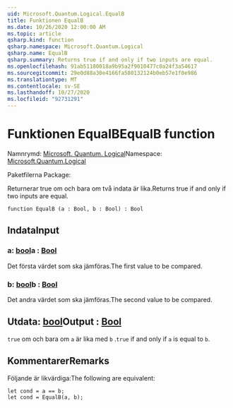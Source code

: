 ```yaml
---
uid: Microsoft.Quantum.Logical.EqualB
title: Funktionen EqualB
ms.date: 10/26/2020 12:00:00 AM
ms.topic: article
qsharp.kind: function
qsharp.namespace: Microsoft.Quantum.Logical
qsharp.name: EqualB
qsharp.summary: Returns true if and only if two inputs are equal.
ms.openlocfilehash: 91ab51180018a9b95a2f9010477c0a24f3a54617
ms.sourcegitcommit: 29e0d88a30e4166fa580132124b0eb57e1f0e986
ms.translationtype: MT
ms.contentlocale: sv-SE
ms.lasthandoff: 10/27/2020
ms.locfileid: "92731291"
---
```

# <a name="equalb-function"></a><span data-ttu-id="ec5f0-102">Funktionen EqualB</span><span class="sxs-lookup"><span data-stu-id="ec5f0-102">EqualB function</span></span>

<span data-ttu-id="ec5f0-103">Namnrymd: [Microsoft. Quantum. Logical](xref:Microsoft.Quantum.Logical)</span><span class="sxs-lookup"><span data-stu-id="ec5f0-103">Namespace: [Microsoft.Quantum.Logical](xref:Microsoft.Quantum.Logical)</span></span>

<span data-ttu-id="ec5f0-104">Paketfilerna [](https://nuget.org/packages/)</span><span class="sxs-lookup"><span data-stu-id="ec5f0-104">Package: [](https://nuget.org/packages/)</span></span>


<span data-ttu-id="ec5f0-105">Returnerar true om och bara om två indata är lika.</span><span class="sxs-lookup"><span data-stu-id="ec5f0-105">Returns true if and only if two inputs are equal.</span></span>

```qsharp
function EqualB (a : Bool, b : Bool) : Bool
```


## <a name="input"></a><span data-ttu-id="ec5f0-106">Indata</span><span class="sxs-lookup"><span data-stu-id="ec5f0-106">Input</span></span>

### <a name="a--bool"></a><span data-ttu-id="ec5f0-107">a: [bool](xref:microsoft.quantum.lang-ref.bool)</span><span class="sxs-lookup"><span data-stu-id="ec5f0-107">a : [Bool](xref:microsoft.quantum.lang-ref.bool)</span></span>

<span data-ttu-id="ec5f0-108">Det första värdet som ska jämföras.</span><span class="sxs-lookup"><span data-stu-id="ec5f0-108">The first value to be compared.</span></span>


### <a name="b--bool"></a><span data-ttu-id="ec5f0-109">b: [bool](xref:microsoft.quantum.lang-ref.bool)</span><span class="sxs-lookup"><span data-stu-id="ec5f0-109">b : [Bool](xref:microsoft.quantum.lang-ref.bool)</span></span>

<span data-ttu-id="ec5f0-110">Det andra värdet som ska jämföras.</span><span class="sxs-lookup"><span data-stu-id="ec5f0-110">The second value to be compared.</span></span>



## <a name="output--bool"></a><span data-ttu-id="ec5f0-111">Utdata: [bool](xref:microsoft.quantum.lang-ref.bool)</span><span class="sxs-lookup"><span data-stu-id="ec5f0-111">Output : [Bool](xref:microsoft.quantum.lang-ref.bool)</span></span>

<span data-ttu-id="ec5f0-112">`true` om och bara om `a` är lika med `b` .</span><span class="sxs-lookup"><span data-stu-id="ec5f0-112">`true` if and only if `a` is equal to `b`.</span></span>

## <a name="remarks"></a><span data-ttu-id="ec5f0-113">Kommentarer</span><span class="sxs-lookup"><span data-stu-id="ec5f0-113">Remarks</span></span>

<span data-ttu-id="ec5f0-114">Följande är likvärdiga:</span><span class="sxs-lookup"><span data-stu-id="ec5f0-114">The following are equivalent:</span></span>

```Q#
let cond = a == b;
let cond = EqualB(a, b);
```